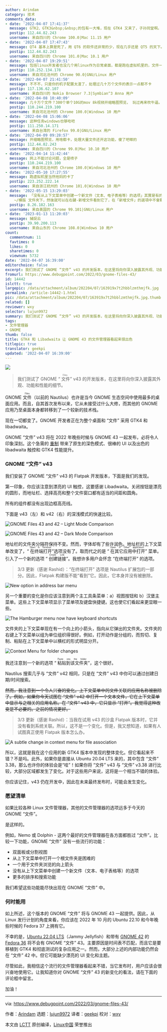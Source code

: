 ```yaml
---
author: Arindam
category: 技术
comments_data:
- date: '2022-04-07 17:41:37'
  message: GTK2、GTK3&nbsp;&nbsp;的包有一大堆，现在 GTK4 又来了，子孙同堂啊。
  postip: 112.44.82.243
  username: 来自四川的 Chrome 100.0|Mac 11.15 用户
- date: '2022-04-07 17:47:43'
  message: QT4 基本上算是死了，用 QT6 的软件还非常的少，现在几乎还是 QT5 的天下。
  postip: 112.44.82.243
  username: 来自四川的 Chrome 101.0|Mac 10.1 用户
- date: '2022-04-07 19:29:51'
  message: 包括linux开发者也没几个用linux作为日常桌面，都是跑在虚拟机里的，文件一多，就卡成狗了。
  postip: 110.252.134.178
  username: 来自河北沧州的 Chrome 90.0|GNU/Linux 用户
- date: '2022-04-07 21:41:50'
  message: 不不不，只是你的机子配置太渣了，处理过几十万个文件的表示一点都不卡
  postip: 117.136.62.107
  username: 来自四川的 Nokia Browser 7.3|Symbian^3 Anna 用户
- date: '2022-04-08 10:40:09'
  message: 几十万个文件？300个单个10G的mov 8k视频开缩略图预览， 玩过再来吹牛逼。
  postip: 110.244.219.100
  username: 来自河北沧州的 Chrome 100.0|Windows 10 用户
- date: '2022-04-08 15:06:06'
  message: 这种任务windows也够呛吧
  postip: 111.250.14.171
  username: 来自台湾的 Firefox 99.0|GNU/Linux 用户
- date: '2022-04-09 09:28:57'
  message: 开缩略图预览，用啥都卡，处理大量文件还开这功能，傻了吧唧的
  postip: 112.44.82.243
  username: 来自四川的 Chrome 99.0|Mac 10.10 用户
- date: '2022-04-14 11:42:44'
  message: 网上不能讨论问题，全是喷子
  postip: 110.244.219.100
  username: 来自河北沧州的 Chrome 100.0|Windows 10 用户
- date: '2022-05-10 17:27:55'
  message: 跑虚拟机里当然他妈的卡了
  postip: 223.252.222.14
  username: 来自浙江杭州的 Chrome 101.0|Windows 10 用户
- date: '2022-05-15 13:29:03'
  message: 「没有从上下文菜单中创建一个新文件（文本、电子表格等）的选项」其實是有的，Nautilus的新建文件是依賴於home下的「模版」文件夾的，你可以將任何空白文件添加到
    ~/模版 文件夾下，然後就可以在右鍵-新增文件看到它了，在「新增文件」的選項中不會顯示擴展名，只會顯示文件名。他的原理是從「模版」文件夾複製一份到你要創建的目錄，你甚至可以把常用的模版，例如合同的模版很方便的添加到右鍵
  postip: 8.26.182.163
  username: 来自美国的 Chrome 99.101|GNU/Linux 用户
- date: '2023-01-13 11:20:03'
  message: 捕捉云
  postip: 39.90.200.113
  username: 来自山东的 Chrome 108.0|Windows 10 用户
count:
  commentnum: 11
  favtimes: 0
  likes: 0
  sharetimes: 0
  viewnum: 5732
date: '2022-04-07 16:39:00'
editorchoice: false
excerpt: 我们测试了 GNOME “文件” v43 的开发版本，在这里将向你深入披露其外观、功能和性能的细节。
fromurl: https://www.debugpoint.com/2022/03/gnome-files-43/
id: 14442
islctt: true
largepic: /data/attachment/album/202204/07/163919x7t2hbblzmthmjfk.jpg
permalink: /article-14442-1.html
pic: /data/attachment/album/202204/07/163919x7t2hbblzmthmjfk.jpg.thumb.jpg
related: []
reviewer: wxy
selector: lujun9972
summary: 我们测试了 GNOME “文件” v43 的开发版本，在这里将向你深入披露其外观、功能和性能的细节。
tags:
- 文件管理器
- GNOME
thumb: false
title: GTK4 和 Libadwaita 让 GNOME 43 的文件管理器看起来很出色
titlepic: true
translator: geekpi
updated: '2022-04-07 16:39:00'
---
```


![](/data/attachment/album/202204/07/163919x7t2hbblzmthmjfk.jpg)



> 
> 我们测试了 GNOME “<ruby> 文件 <rt>  Files </rt></ruby>” v43 的开发版本，在这里将向你深入披露其外观、功能和性能的细节。
> 
> 
> 


GNOME <ruby> 文件 <rt>  Files </rt></ruby>（以前的 Nautilus）也许是当今 GNOME 生态空间中使用最多的桌面应用。而且，自其首次发布以来，它从未接受过什么大修，而其他的 GNOME 应用乃至桌面本身都转移到了一个较新的技术栈。


现在一切都变了。GNOME 开发者正在为整个桌面和 “文件” 采用 GTK4 和 libadwaita。


GNOME “文件” v43 将在 2022 年晚些时候与 GNOME 43 一起发布，必将令人印象深刻。这个急需的 [重制](https://gitlab.gnome.org/GNOME/nautilus) 带来了原生的深色模式、很棒的 UI 以及出色的 libadwaita 触控和 GTK4 性能提升。


### GNOME “文件” v43


我们安装了 GNOME “文件” v43 的 Flatpak 开发版本，下面是我们的发现。


第一印象，你应该注意到漂亮的 UI 触控，这要感谢 Libadwaita。关闭按钮是漂亮的圆形，而地址栏、选择高亮和整个文件窗口都有适当的间距和圆角。


所有的组件都没有出现边框高亮线。


下面是 v43（左）和 v42（右）的深浅模式的快速比较。


![GNOME Files 43 and 42 – Light Mode Comparison](/data/attachment/album/202204/07/163939hn1u8fjxomp9dgcg.jpg)


![GNOME Files 43 and 42 – Dark Mode Comparison](/data/attachment/album/202204/07/163939npqa5xdrypd8nq85.jpg)


地址栏的文件夹分隔符保持不变。然而，字体却有了些许润色。地址栏的上下文菜单改变了，“<ruby> 在终端打开 <rt>  Open in Terminal </rt></ruby>”选项没有了。取而代之的是 “<ruby> 在其它应用中打开 <rt>  Open in Other application </rt></ruby>” 菜单。引入了一个新的选项 “<ruby> 创建链接 <rt>  Create Link </rt></ruby>”。我想许多用户会怀念 “在终端打开” 的选项。



> 
> 3/3 更新（感谢 Rashid）：“在终端打开” 选项是 Nautilus 扩展包的一部分。因此，Flatpak 构建版不能“看到”它。因此，它本身并没有被删除。
> 
> 
> 


![New option in address bar menu](/data/attachment/album/202204/07/163939ybkcuzacbscufgwb.jpg)


另一个重要的变化是你应该注意到两个主工具条菜单：a）视图按钮和 b）汉堡主菜单。这些上下文菜单项显示了菜单项及键盘快捷键。这也使它们看起来更显眼一些。


![The Hamburger menu now have keyboard shortcuts](/data/attachment/album/202204/07/163939qrskcnnqfg71rnio.jpg)


文件夹的上下文菜单现在有一个向上的小箭头，指向从它弹出的文件夹。文件夹的右键上下文菜单以组为单位组织得很好。例如，打开动作是分组的，而剪切、复制、粘贴在上下文菜单中以横杠的形式明显分开。


![Context Menu for folder changes](/data/attachment/album/202204/07/163939coplpegg3olw225b.jpg)


我还注意到一个新的选项 “<ruby> 粘贴到该文件夹 <rt>  Paste into the folder </rt></ruby>”，这个很好。


Nautilus 搜索几乎与 “文件” v42 相同，只是在 “文件” v43 中你可以通过创建日期/时间搜索。


~~然而，我注意到一个令人兴奋的变化。上下文菜单中的文件关联的应用名称被删除了。例如，如果你今天试图在 “文件” v42 中打开一个文本文件，它在上下文菜单中显示与之相关的应用名称。在 “文件” v43 中，它只显示 “打开”。我觉得这种改变是不必要的。之前的情况更好。~~



> 
> 3/3 更新（感谢 Rashid）：当我在试用 v43 的沙盒 Flatpak 版本时，它并没有看到系统关联。所以，这不是一个变化。但是，我又想知道，如果有人试图真正使用 Flatpak 版本怎么办。
> 
> 
> 


![A subtle change in context menu for file association](/data/attachment/album/202204/07/163940la6o4i2vrmckux4a.jpg)


所以，这就是我在这个应用的新 GTK4 版本中发现的整体变化。但它看起来不错？不是吗。此外，如果你是直接从 Ubuntu 20.04 LTS 来的，其中包含 “文件” 3.38，那么也许你的体验会是“哇”！如果你将 “文件” v43 与 “文件” v3.38 进行比较，大部分区域都发生了变化。对于这些用户来说，这将是一个相当不错的体验。


你应该记住，v43 仍在开发中，因此在未来最终发布时，可能会发生变化。


### 愿望清单


如果比较各种 Linux 文件管理器，其他的文件管理器的选项远多于今天的 GNOME “文件”。


是这样的。


例如，Nemo 或 Dolphin - 这两个最好的文件管理器在各方面都胜过 “文件”。比较一下功能，GNOME “文件” 没有一些流行的功能：


* 双面板或分割视图
* 从上下文菜单中打开一个根文件夹是困难的
* 一个用于文件夹浏览的向上箭头
* 没有从上下文菜单中创建一个新文件（文本、电子表格等）的选项
* 更多的排序和搜索功能


我们希望这些功能能尽快出现在 GNOME “文件” 中。


### 何时能用


如上所述，这个版本的 GNOME “文件” 将与 GNOME 43 一起提供。因此，从 Linux 发行计划的角度来看，你应该在 2022 年 10 月的 Ubuntu 22.10 和今年晚些时候的 Fedora 37 上拥有它。


不幸的是，[Ubuntu 22.04 LTS](https://www.debugpoint.com/2022/01/ubuntu-22-04-lts/)（Jammy Jellyfish）和带有 [GNOME 42](https://www.debugpoint.com/2021/12/gnome-42/) 的 [Fedora 36](https://www.debugpoint.com/2022/02/fedora-36/) 将不会有 GNOME “文件” 43。主要原因是时间表不匹配，而且它是要移植到 GTK4 和彻底测试的复杂应用之一。然而，大部分上述的内部功能仍然会在 “文件” 42 中。但它可能缺少漂亮的 UI 变化和主题。


尽管如此，我相信这个流行的文件管理器看起来不错，当它发布时，用户应该会很兴奋地使用它。让我知道你对 GNOME “文件” 43 的新变化的看法，请在下面的评论框中留言。


加油！




---


via: <https://www.debugpoint.com/2022/03/gnome-files-43/>


作者：[Arindam](https://www.debugpoint.com/author/admin1/) 选题：[lujun9972](https://github.com/lujun9972) 译者：[geekpi](https://github.com/geekpi) 校对：[wxy](https://github.com/wxy)


本文由 [LCTT](https://github.com/LCTT/TranslateProject) 原创编译，[Linux中国](https://linux.cn/) 荣誉推出